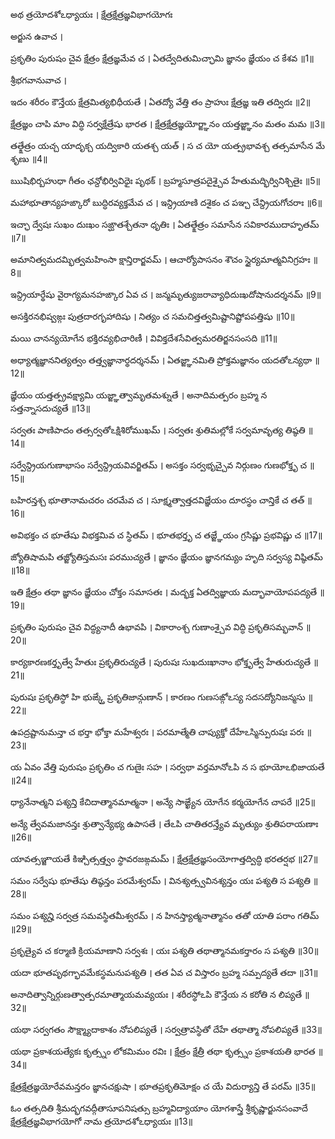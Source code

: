 అథ త్రయోదశోఽధ్యాయః ।
క్షేత్రక్షేత్రజ్ఞవిభాగయోగః

అర్జున ఉవాచ ।

ప్రకృతిం పురుషం చైవ క్షేత్రం క్షేత్రజ్ఞమేవ చ ।
ఏతద్వేదితుమిచ్ఛామి జ్ఞానం జ్ఞేయం చ కేశవ ॥1॥

శ్రీభగవానువాచ ।

ఇదం శరీరం కౌన్తేయ క్షేత్రమిత్యభిధీయతే ।
ఏతద్యో వేత్తి తం ప్రాహుః క్షేత్రజ్ఞ ఇతి తద్విదః ॥2॥

క్షేత్రజ్ఞం చాపి మాం విద్ధి సర్వక్షేత్రేషు భారత ।
క్షేత్రక్షేత్రజ్ఞయోర్జ్ఞానం యత్తజ్జ్ఞానం మతం మమ ॥3॥

తత్క్షేత్రం యచ్చ యాదృక్చ యద్వికారి యతశ్చ యత్ ।
స చ యో యత్ప్రభావశ్చ తత్సమాసేన మే శృణు ॥4॥

ఋషిభిర్బహుధా గీతం ఛన్దోభిర్వివిధైః పృథక్ ।
బ్రహ్మసూత్రపదైశ్చైవ హేతుమద్భిర్వినిశ్చితైః ॥5॥

మహాభూతాన్యహఙ్కారో బుద్ధిరవ్యక్తమేవ చ ।
ఇన్ద్రియాణి దశైకం చ పఞ్చ చేన్ద్రియగోచరాః ॥6॥

ఇచ్ఛా ద్వేషః సుఖం దుఃఖం సఙ్ఘాతశ్చేతనా ధృతిః ।
ఏతత్క్షేత్రం సమాసేన సవికారముదాహృతమ్ ॥7॥

అమానిత్వమదమ్భిత్వమహింసా క్షాన్తిరార్జవమ్ ।
ఆచార్యోపాసనం శౌచం స్థైర్యమాత్మవినిగ్రహః ॥8॥

ఇన్ద్రియార్థేషు వైరాగ్యమనహఙ్కార ఏవ చ ।
జన్మమృత్యుజరావ్యాధిదుఃఖదోషానుదర్శనమ్ ॥9॥

అసక్తిరనభిష్వఙ్గః పుత్రదారగృహాదిషు ।
నిత్యం చ సమచిత్తత్వమిష్టానిష్టోపపత్తిషు ॥10॥

మయి చానన్యయోగేన భక్తిరవ్యభిచారిణీ ।
వివిక్తదేశసేవిత్వమరతిర్జనసంసది ॥11॥

అధ్యాత్మజ్ఞాననిత్యత్వం తత్త్వజ్ఞానార్థదర్శనమ్ ।
ఏతజ్జ్ఞానమితి ప్రోక్తమజ్ఞానం యదతోఽన్యథా ॥12॥

జ్ఞేయం యత్తత్ప్రవక్ష్యామి యజ్జ్ఞాత్వామృతమశ్నుతే ।
అనాదిమత్పరం బ్రహ్మ న సత్తన్నాసదుచ్యతే ॥13॥

సర్వతః పాణిపాదం తత్సర్వతోఽక్షిశిరోముఖమ్ ।
సర్వతః శ్రుతిమల్లోకే సర్వమావృత్య తిష్ఠతి ॥14॥

సర్వేన్ద్రియగుణాభాసం సర్వేన్ద్రియవివర్జితమ్ ।
అసక్తం సర్వభృచ్చైవ నిర్గుణం గుణభోక్తృ చ ॥15॥

బహిరన్తశ్చ భూతానామచరం చరమేవ చ ।
సూక్ష్మత్వాత్తదవిజ్ఞేయం దూరస్థం చాన్తికే చ తత్ ॥16॥

అవిభక్తం చ భూతేషు విభక్తమివ చ స్థితమ్ ।
భూతభర్తృ చ తజ్జ్ఞేయం గ్రసిష్ణు ప్రభవిష్ణు చ ॥17॥

జ్యోతిషామపి తజ్జ్యోతిస్తమసః పరముచ్యతే ।
జ్ఞానం జ్ఞేయం జ్ఞానగమ్యం హృది సర్వస్య విష్ఠితమ్ ॥18॥

ఇతి క్షేత్రం తథా జ్ఞానం జ్ఞేయం చోక్తం సమాసతః ।
మద్భక్త ఏతద్విజ్ఞాయ మద్భావాయోపపద్యతే ॥19॥

ప్రకృతిం పురుషం చైవ విద్ధ్యనాదీ ఉభావపి ।
వికారాంశ్చ గుణాంశ్చైవ విద్ధి ప్రకృతిసమ్భవాన్ ॥20॥

కార్యకారణకర్తృత్వే హేతుః ప్రకృతిరుచ్యతే ।
పురుషః సుఖదుఃఖానాం భోక్తృత్వే హేతురుచ్యతే ॥21॥

పురుషః ప్రకృతిస్థో హి భుఙ్క్తే ప్రకృతిజాన్గుణాన్ ।
కారణం గుణసఙ్గోఽస్య సదసద్యోనిజన్మసు ॥22॥

ఉపద్రష్టానుమన్తా చ భర్తా భోక్తా మహేశ్వరః ।
పరమాత్మేతి చాప్యుక్తో దేహేఽస్మిన్పురుషః పరః ॥23॥

య ఏవం వేత్తి పురుషం ప్రకృతిం చ గుణైః సహ ।
సర్వథా వర్తమానోఽపి న స భూయోఽభిజాయతే ॥24॥

ధ్యానేనాత్మని పశ్యన్తి కేచిదాత్మానమాత్మనా ।
అన్యే సాఙ్ఖ్యేన యోగేన కర్మయోగేన చాపరే ॥25॥

అన్యే త్వేవమజానన్తః శ్రుత్వాన్యేభ్య ఉపాసతే ।
తేఽపి చాతితరన్త్యేవ మృత్యుం శ్రుతిపరాయణాః ॥26॥

యావత్సఞ్జాయతే కిఞ్చిత్సత్త్వం స్థావరజఙ్గమమ్ ।
క్షేత్రక్షేత్రజ్ఞసంయోగాత్తద్విద్ధి భరతర్షభ ॥27॥

సమం సర్వేషు భూతేషు తిష్ఠన్తం పరమేశ్వరమ్ ।
వినశ్యత్స్వవినశ్యన్తం యః పశ్యతి స పశ్యతి ॥28॥

సమం పశ్యన్హి సర్వత్ర సమవస్థితమీశ్వరమ్ ।
న హినస్త్యాత్మనాత్మానం తతో యాతి పరాం గతిమ్ ॥29॥

ప్రకృత్యైవ చ కర్మాణి క్రియమాణాని సర్వశః ।
యః పశ్యతి తథాత్మానమకర్తారం స పశ్యతి ॥30॥

యదా భూతపృథగ్భావమేకస్థమనుపశ్యతి ।
తత ఏవ చ విస్తారం బ్రహ్మ సమ్పద్యతే తదా ॥31॥

అనాదిత్వాన్నిర్గుణత్వాత్పరమాత్మాయమవ్యయః ।
శరీరస్థోఽపి కౌన్తేయ న కరోతి న లిప్యతే ॥32॥

యథా సర్వగతం సౌక్ష్మ్యాదాకాశం నోపలిప్యతే ।
సర్వత్రావస్థితో దేహే తథాత్మా నోపలిప్యతే ॥33॥

యథా ప్రకాశయత్యేకః కృత్స్నం లోకమిమం రవిః ।
క్షేత్రం క్షేత్రీ తథా కృత్స్నం ప్రకాశయతి భారత ॥34॥

క్షేత్రక్షేత్రజ్ఞయోరేవమన్తరం జ్ఞానచక్షుషా ।
భూతప్రకృతిమోక్షం చ యే విదుర్యాన్తి తే పరమ్ ॥35॥


ఓం తత్సదితి శ్రీమద్భగవద్గీతాసూపనిషత్సు
బ్రహ్మవిద్యాయాం యోగశాస్త్రే శ్రీకృష్ణార్జునసంవాదే
క్షేత్రక్షేత్రజ్ఞవిభాగయోగో నామ త్రయోదశోఽధ్యాయః ॥13॥